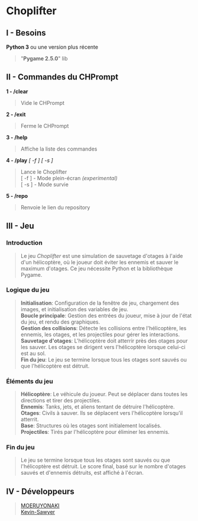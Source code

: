 # Choplifter

## I - Besoins

**Python 3** ou une version plus récente
> "**Pygame 2.5.0**" lib  
  
## II - Commandes du CHPrompt

**1 - /clear**  
> Vide le CHPrompt  
  
**2 - /exit**  
> Ferme le CHPrompt  
  
**3 - /help**  
> Affiche la liste des commandes 
  
**4 - /play** *[ -f ]* *[ -s ]*  
> Lance le Choplifter  
> [ -f ] - Mode plein-écran *(experimental)*  
> [ -s ] - Mode survie 
  
**5 - /repo**  
> Renvoie le lien du repository  
  
## III - Jeu  
  
### Introduction
  
> Le jeu *Choplifter* est une simulation de sauvetage d'otages à l'aide d'un hélicoptère, où le joueur doit éviter les ennemis et sauver le maximum d'otages. Ce jeu nécessite Python et la bibliothèque Pygame.  
  
### Logique du jeu
  
> **Initialisation**: Configuration de la fenêtre de jeu, chargement des images, et initialisation des variables de jeu.  
> **Boucle principale**: Gestion des entrées du joueur, mise à jour de l'état du jeu, et rendu des graphiques.  
> **Gestion des collisions**: Détecte les collisions entre l'hélicoptère, les ennemis, les otages, et les projectiles pour gérer les interactions.  
> **Sauvetage d'otages**: L'hélicoptère doit atterrir près des otages pour les sauver. Les otages se dirigent vers l'hélicoptère lorsque celui-ci est au sol.  
> **Fin du jeu**: Le jeu se termine lorsque tous les otages sont sauvés ou que l'hélicoptère est détruit.  
  
### Éléments du jeu
  
> **Hélicoptère**: Le véhicule du joueur. Peut se déplacer dans toutes les directions et tirer des projectiles.  
> **Ennemis**: Tanks, jets, et aliens tentant de détruire l'hélicoptère.  
> **Otages**: Civils à sauver. Ils se déplacent vers l'hélicoptère lorsqu'il atterrit.  
> **Base**: Structures où les otages sont initialement localisés.  
> **Projectiles**: Tirés par l'hélicoptère pour éliminer les ennemis.  
  
### Fin du jeu
  
>Le jeu se termine lorsque tous les otages sont sauvés ou que l'hélicoptère est détruit. Le score final, basé sur le nombre d'otages sauvés et d'ennemis détruits, est affiché à l'écran.  
  
## IV - Développeurs
  
> [MOERUYONAKI](https://www.github.com/MOERUYONAKI)  
> [Kevin-Sawyer](https://www.github.com/Kevin-Sawyer)  
  